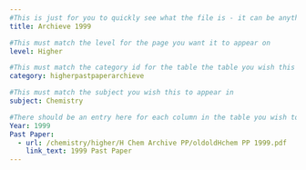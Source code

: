 ```yaml
---
#This is just for you to quickly see what the file is - it can be anything you want
title: Archieve 1999

#This must match the level for the page you want it to appear on
level: Higher

#This must match the category id for the table the table you wish this to appear in
category: higherpastpaperarchieve

#This must match the subject you wish this to appear in
subject: Chemistry

#There should be an entry here for each column in the table you wish to populate:
Year: 1999
Past Paper: 
  - url: /chemistry/higher/H Chem Archive PP/oldoldHchem PP 1999.pdf
    link_text: 1999 Past Paper
---
```

